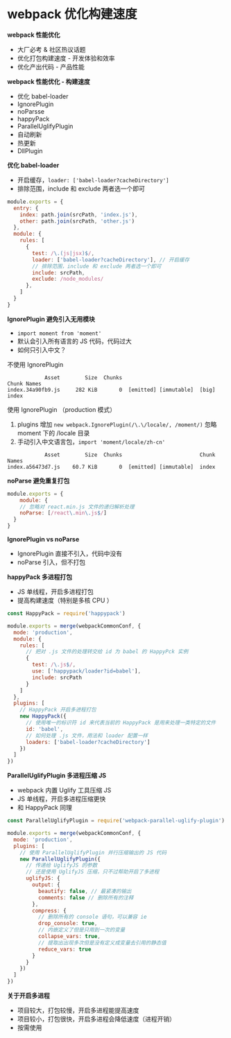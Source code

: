 # webpack 优化构建速度

**webpack 性能优化**

- 大厂必考 & 社区热议话题
- 优化打包构建速度 - 开发体验和效率
- 优化产出代码 - 产品性能



**webpack 性能优化 - 构建速度**

- 优化 babel-loader
- IgnorePlugin
- noParsse
- happyPack
- ParallelUglifyPlugin
- 自动刷新
- 热更新
- DllPlugin



**优化 babel-loader**

- 开启缓存，`loader: ['babel-loader?cacheDirectory']`
- 排除范围，include 和 exclude 两者选一个即可

```js
module.exports = {
  entry: {
    index: path.join(srcPath, 'index.js'),
    other: path.join(srcPath, 'other.js')
  },
  module: {
    rules: [
      {
        test: /\.(js|jsx)$/,
        loader: ['babel-loader?cacheDirectory'], // 开启缓存
        // 排除范围，include 和 exclude 两者选一个即可
        include: srcPath,
        exclude: /node_modules/
      },
    ]
  }
}
```



**IgnorePlugin 避免引入无用模块**

- `import moment from 'moment'`
- 默认会引入所有语言的 JS 代码，代码过大
- 如何只引入中文？

不使用 IgnorePlugin

```shell
            Asset        Size  Chunks                                Chunk Names
index.34a90fb9.js     282 KiB       0  [emitted] [immutable]  [big]  index
```

使用 IgnorePlugin （production 模式）

1. plugins 增加 `new webpack.IgnorePlugin(/\.\/locale/, /moment/)` 忽略 moment 下的 /locale 目录
2. 手动引入中文语言包，`import 'moment/locale/zh-cn'`

```shell
            Asset        Size  Chunks                         Chunk Names
index.a56473d7.js    60.7 KiB       0  [emitted] [immutable]  index
```



**noParse 避免重复打包**

```js
module.exports = {
	module: {
    // 忽略对 react.min.js 文件的递归解析处理
    noParse: [/react\.min\.js$/]
  }
}
```



**IgnorePlugin vs noParse**

- IgnorePlugin 直接不引入，代码中没有
- noParse 引入，但不打包



**happyPack 多进程打包**

- JS 单线程，开启多进程打包
- 提高构建速度（特别是多核 CPU ）

```js
const HappyPack = require('happypack')

module.exports = merge(webpackCommonConf, {
  mode: 'production',
  module: {
    rules: [
      // 把对 .js 文件的处理转交给 id 为 babel 的 HappyPck 实例
      {
        test: /\.js$/,
        use: ['happypack/loader?id=babel'],
        include: srcPath
      }
    ]
  },
  plugins: [
    // HappyPack 开启多进程打包
    new HappyPack({
      // 使用唯一的标识符 id 来代表当前的 HappyPack 是用来处理一类特定的文件
      id: 'babel',
      // 如何处理 .js 文件，用法和 loader 配置一样
      loaders: ['babel-loader?cacheDirectory']
    })
  ]
})
```



**ParallelUglifyPlugin 多进程压缩 JS**

- webpack 内置 Uglify 工具压缩 JS
- JS 单线程，开启多进程压缩更快
- 和 HappyPack 同理

```js
const ParallelUglifyPlugin = require('webpack-parallel-uglify-plugin')

module.exports = merge(webpackCommonConf, {
  mode: 'production',
  plugins: [
    // 使用 ParallelUglifyPlugin 并行压缩输出的 JS 代码
    new ParallelUglifyPlugin({
      // 传递给 UglifyJS 的参数
      // 还是使用 UglifyJS 压缩，只不过帮助开启了多进程
      uglifyJS: {
        output: {
          beautify: false, // 最紧凑的输出
          comments: false // 删除所有的注释
        },
        compress: {
          // 删除所有的 console 语句，可以兼容 ie
          drop_console: true,
          // 内嵌定义了但是只用到一次的变量
          collapse_vars: true,
          // 提取出出现多次但是没有定义成变量去引用的静态值
          reduce_vars: true
        }
      }
    })
  ]
})
```



**关于开启多进程**

- 项目较大，打包较慢，开启多进程能提高速度
- 项目较小，打包很快，开启多进程会降低速度（进程开销）
- 按需使用